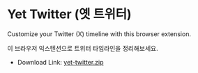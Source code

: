 # Yet Twitter (옛 트위터)

Customize your Twitter (X) timeline with this browser extension.

이 브라우저 익스텐션으로 트위터 타임라인을 정리해보세요.

- Download Link: [yet-twitter.zip](https://github.com/eunjae-lee/yet-twitter/raw/main/public/yet-twitter.zip)
